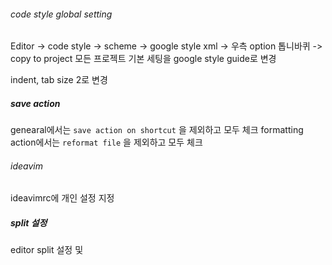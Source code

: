 ###### code style global setting
Editor -> code style -> scheme -> google style xml -> 우측 option 톱니바퀴 -> copy to project 
모든 프로젝트 기본 세팅을 google style guide로 변경 

indent, tab size 2로 변경


##### save action 

genearal에서는 `save action on shortcut` 을 제외하고 모두 체크
formatting action에서는 `reformat file` 을 제외하고 모두 체크


###### ideavim
ideavimrc에 개인 설정 지정

##### split 설정
editor split 설정 및 
